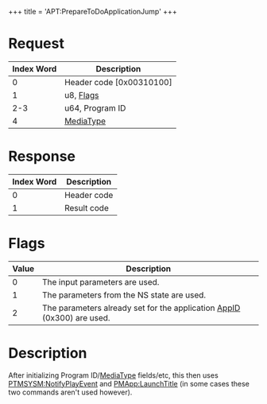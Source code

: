 +++
title = 'APT:PrepareToDoApplicationJump'
+++

# Request

| Index Word | Description                                                  |
|------------|--------------------------------------------------------------|
| 0          | Header code \[0x00310100\]                                   |
| 1          | u8, [Flags](APT:PrepareToDoApplicationJump#flags "wikilink") |
| 2-3        | u64, Program ID                                              |
| 4          | [MediaType](Filesystem_services#mediatype "wikilink")        |

# Response

| Index Word | Description |
|------------|-------------|
| 0          | Header code |
| 1          | Result code |

# Flags

| Value | Description                                                                                                     |
|-------|-----------------------------------------------------------------------------------------------------------------|
| 0     | The input parameters are used.                                                                                  |
| 1     | The parameters from the NS state are used.                                                                      |
| 2     | The parameters already set for the application [AppID](NS_and_APT_Services#appids "wikilink") (0x300) are used. |

# Description

After initializing Program
ID/[MediaType](Filesystem_services#mediatype "wikilink") fields/etc,
this then uses
[PTMSYSM:NotifyPlayEvent](PTMSYSM:NotifyPlayEvent "wikilink") and
[PMApp:LaunchTitle](PMApp:LaunchTitle "wikilink") (in some cases these
two commands aren't used however).
